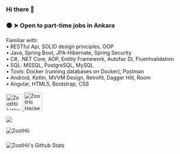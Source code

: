 ### Hi there 👋

<h3>⚫ ➤ Open to part-time jobs in Ankara</h3> 

Familiar with:<br>
• RESTful Api, SOLID design principles, OOP<br>
• Java, Spring Boot, JPA-Hibernate, Spring Security<br>
• C#, .NET Core, AOP, Entitiy Framework, Autofac DI, Fluentvalidation<br>
• SQL: MSSQL, PostgreSQL, MySQL<br>
• Tools: Docker (running databases on Docker), Postman<br>
• Android, Kotlin, MVVM Design, Retrofit, Dagger Hilt, Room<br>
• Angular, HTML5, Bootstrap, CSS<br>

<a href="https://www.linkedin.com/in/zoothii/">
<img alt="ZootHii Linkedin" src="https://user-images.githubusercontent.com/34456517/108375286-dd237b80-7212-11eb-981a-c5391863b7f6.png" width=45" height="45">
</a>

<a href="https://www.hackerrank.com/ZootHii">
<img alt="ZootHii Hackerrank" src="https://user-images.githubusercontent.com/34456517/108373456-f75c5a00-7210-11eb-8a85-0c76900e84e5.png" width=50" height="50">
</a>

<a href="mailto:ahmet-yildirim_5858@outlook.com"><img src="https://img.shields.io/badge/Outlook-0078D4.svg?&style=for-the-badge&logo=microsoft%20outlook&logoColor=white" /></a>


<img src="https://komarev.com/ghpvc/?username=ZootHii&label=Profile%20views&color=0e75b6&style=flat" alt="ZootHii" />

###
![ZootHii's Github Stats](https://github-readme-stats.vercel.app/api?username=ZootHii&show_icons=true&theme=radical&hide=prs&hide_border=true)
